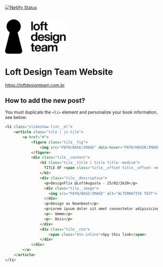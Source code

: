 [![Netlify Status](https://api.netlify.com/api/v1/badges/dfb33e3c-2d37-4043-a195-c33afebc8d78/deploy-status)](https://app.netlify.com/sites/loftdesignteam/deploys)

<br />

<img width="200px" src="./src/img/loft-design-team.svg" alt="Loft Design Team" />

# Loft Design Team Website

https://loftdesignteam.com.br

## How to add the new post?

You must duplicate the `<li>` element and personalize your book information, see below:

```html
<li class="slideshow-list__el">
    <article class="tile | js-tile">
        <a href="#">
            <figure class="tile__fig">
                <img src="PATH/BASE/IMAGE" data-hover="PATH/HOVER/IMAGE" alt="ALTERNATIVE TEXT" class="tile__img">
            </figure>
            <div class="tile__content">
                <h2 class="tile__title | title title--medium">
                  TITLE OF <span class="title__offset title__offset--medium">BOOK<span>
                </h2>
                <div class="tile__description">
                  <p>DesignFlix @LoftAugusta - 25/02/2k20</p>
                  <div class="tile__image">
                    <img src="PATH/BASE/IMAGE" alt="ALTERNATIVE TEXT">
                  </div>
                  <p>Design as Downbeat</p>
                  <p>Lorem ipsum dolor sit amet consectetur adipisicing elit. Aperiam suscipit sequi consectetur rem molestias incidunt voluptate praesentium vitae facilis modi fugit autem nostrum unde impedit, sit veritatis officia cupiditate repellat!</p>
                  <p>- Ummm</p>
                  <p>- Dois</p>
                </div>
                <div class="tile__cta">
                    <span class="btn-inline">Spy this link</span>
                </div>
            </div>
        </a>
    </article>
</li>
```

